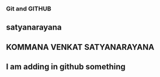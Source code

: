 ### Git and GITHUB
## satyanarayana
## KOMMANA VENKAT SATYANARAYANA
## I am adding in github something
